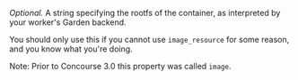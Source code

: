 *Optional.* A string specifying the rootfs of the container, as interpreted 
by your worker's Garden backend.

You should only use this if you cannot use `image_resource` for some reason, 
and you know what you're doing.

Note: Prior to Concourse 3.0 this property was called `image`.